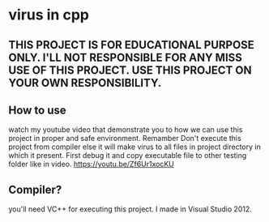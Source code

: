 # virus in cpp

## THIS PROJECT IS FOR EDUCATIONAL PURPOSE ONLY. I'LL NOT RESPONSIBLE FOR ANY MISS USE OF THIS PROJECT. USE THIS PROJECT ON YOUR OWN RESPONSIBILITY.

## How to use
watch my youtube video that demonstrate you to how we can use this project in proper and safe environment. Remamber Don't execute this project from compiler else it will make virus to all files in project directory in which it present. First debug it and copy executable file to other testing folder like in video.
https://youtu.be/Zf6Ur1xocKU

## Compiler?
you'll need VC++ for executing this project. I made in Visual Studio 2012.
